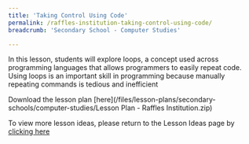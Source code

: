```yaml
---
title: 'Taking Control Using Code'
permalink: /raffles-institution-taking-control-using-code/
breadcrumb: 'Secondary School - Computer Studies'

---
```



In this lesson, students will explore loops, a concept used across programming languages that allows programmers to easily repeat code. Using loops is an important skill in programming because manually repeating commands is tedious and inefficient

Download the lesson plan [here](/files/lesson-plans/secondary-schools/computer-studies/Lesson Plan - Raffles Institution.zip)

To view more lesson ideas, please return to the Lesson Ideas page by [clicking here](/in-schools/digital-maker/lesson-ideas-secondary/)
